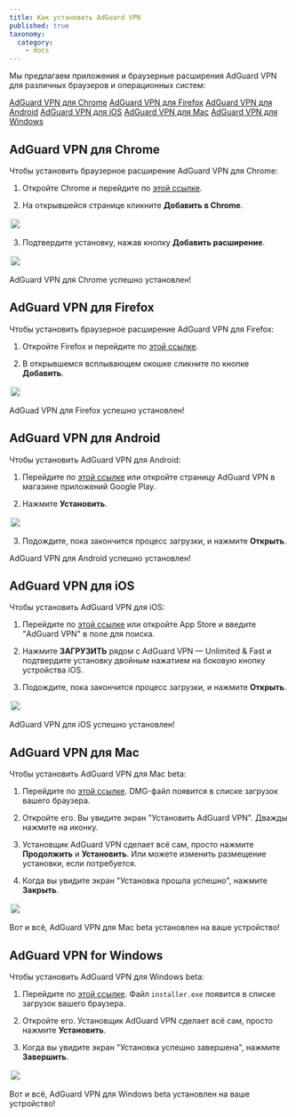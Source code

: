 ```yaml
---
title: Как установить AdGuard VPN
published: true
taxonomy:
  category:
    - docs
---
```


Мы предлагаем приложения и браузерные расширения AdGuard VPN для различных браузеров и операционных систем:

[AdGuard VPN для Chrome](#chrome)
[AdGuard VPN для Firefox](#firefox)
[AdGuard VPN для Android](#android)
[AdGuard VPN для iOS](#ios)
[AdGuard VPN для Mac](#mac)
[AdGuard VPN для Windows](#windows)

<a name="chrome"></a>

## AdGuard VPN для Chrome

Чтобы установить браузерное расширение AdGuard VPN для Chrome:

1. Откройте Chrome и перейдите по [этой ссылке](https://agrd.io/vpn_chrome_extension).

2. На открывшейся странице кликните **Добавить в Chrome**.

<img src="https://cdn.adguard.com/public/Adguard/kb/VPN/ext_chromestore_ru.png" style="border: 1px solid #efefef; padding: 2px; max-width: 650px;" />

3. Подтвердите установку, нажав кнопку **Добавить расширение**.

<img src="https://cdn.adguard.com/public/Adguard/kb/VPN/ext_addchrome_ru.png" style="border: 1px solid #efefef; padding: 2px; max-width: 350px;" />

AdGuard VPN для Chrome успешно установлен!

<a name="firefox"></a>

## AdGuard VPN для Firefox

Чтобы установить браузерное расширение AdGuard VPN для Firefox:

1. Откройте Firefox и перейдите по [этой ссылке](https://agrd.io/vpn_firefox_extension_beta).

2. В открывшемся всплывающем окошке сликните по кнопке **Добавить**.

<img src="https://cdn.adguard.com/public/Adguard/kb/VPN/ext_addfirefox_ru.png" style="border: 1px solid #efefef; padding: 2px; max-width: 400px;" />

AdGuad VPN для Firefox успешно установлен!

<a name="android"></a>

## AdGuard VPN для Android

Чтобы установить AdGuard VPN для Android:

1. Перейдите по [этой ссылке](https://agrd.io/adguard_vpn_android) или откройте страницу AdGuard VPN в магазине приложений Google Play.

2. Нажмите **Установить**.

<img src="https://cdn.adguard.com/public/Adguard/kb/VPN/android_store_ru.png" style="border: 1px solid #efefef; padding: 2px; max-width: 400px;" />

3. Подождите, пока закончится процесс загрузки, и нажмите **Открыть**.

AdGuard VPN для Android успешно установлен!

<a name="ios"></a>

## AdGuard VPN для iOS

Чтобы установить AdGuard VPN для iOS:

1. Перейдите по [этой ссылке](https://agrd.io/ios_vpn) или откройте App Store и введите "AdGuard VPN" в поле для поиска.

2. Нажмите **ЗАГРУЗИТЬ** рядом с AdGuard VPN — Unlimited & Fast и подтвердите установку двойным нажатием на боковую кнопку устройства iOS.

3. Подождите, пока закончится процесс загрузки, и нажмите **Открыть**.

<img src="https://cdn.adguard.com/public/Adguard/kb/VPN/open-vpn-ios-ru.jpg" style="border: 1px solid #efefef; padding: 2px; max-width: 400px;" />

AdGuard VPN для iOS успешно установлен!

<a name="mac"></a>

## AdGuard VPN для Mac

Чтобы установить AdGuard VPN для Mac beta:

1. Перейдите по [этой ссылке](https://agrd.io/mac_vpn_beta). DMG-файл появится в списке загрузок вашего браузера.

2. Откройте его. Вы увидите экран "Установить AdGuard VPN". Дважды нажмите на иконку.

3. Установщик AdGuard VPN сделает всё сам, просто нажмите **Продолжить** и **Установить**. Или можете изменить размещение установки, если потребуется.

4. Когда вы увидите экран "Установка прошла успешно", нажмите **Закрыть**.

<img src="https://cdn.adguard.com/public/Adguard/kb/VPN/installed-vpn-mac-ru.png" style="border: 1px solid #efefef; padding: 2px; max-width: 400px;" />

Вот и всё, AdGuard VPN для Mac beta установлен на ваше устройство!

<a name="windows"></a>

## AdGuard VPN for Windows

Чтобы установить AdGuard VPN для Windows beta:

1. Перейдите по [этой ссылке](https://agrd.io/windows_vpn_beta). Файл `installer.exe` появится в списке загрузок вашего браузера.

2. Откройте его. Установщик AdGuard VPN сделает всё сам, просто нажмите **Установить**.

3. Когда вы увидите экран "Установка успешно завершена", нажмите **Завершить**.

<img src="https://cdn.adguard.com/public/Adguard/kb/VPN/installed-vpn-windows-ru.png" style="border: 1px solid #efefef; padding: 2px; max-width: 400px;" />

Вот и всё, AdGuard VPN для Windows beta установлен на ваше устройство!
